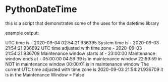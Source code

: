 # PythonDateTime

this is a script that demonstrates some of the uses for the datetime library

example output:

UTC time is - 2020-09-04 02:54:21.936395
System time is - 2020-09-03 21:54:21.936692
UTC time adjusted with time zone - 2020-09-03 21:54:21.936709
Maintenance window starts at - 23:00:00
Maintenance window ends at - 05:00:00
04:59:39 is in maintenance window
22:59:59 in NOT in maintenance window
00:00:01 is in maintenance window
The current UTC time adjusted with time zone is 2020-09-03 21:54:21.936709
it is in the Maintenance Window = False